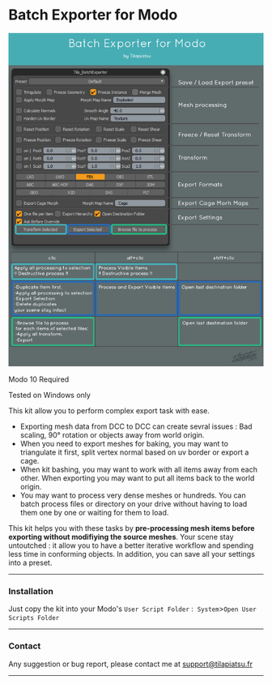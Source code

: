 # Batch Exporter for Modo
<p align="center"><img src="https://raw.githubusercontent.com/Tilapiatsu/modo_kit_assets/master/tila_batch_exporter/1.0.0/Tila_Batchexport_Overview.png" /></p>

Modo 10 Required

Tested on Windows only

This kit allow you to perform complex export task with ease.
* Exporting mesh data from DCC to DCC can create sevral issues : Bad scaling, 90° rotation or objects away from world origin.
* When you need to export meshes for baking, you may want to triangulate it first, split vertex normal based on uv border or export a cage.
* When kit bashing, you may want to work with all items away from each other. When exporting you may want to put all items back to the world origin.
* You may want to process very dense meshes or hundreds. You can batch process files or directory on your drive without having to load them one by one or waiting for them to load.

This kit helps you with these tasks by **pre-processing mesh items before exporting without modifiying the source meshes**. Your scene stay untoutched : it allow you to have a better iterative workflow and spending less time in conforming objects. In addition, you can save all your settings into a preset.

***

### Installation

Just copy the kit into your Modo's `User Script Folder` :  `System`&gt;`Open User Scripts Folder`

***

### Contact

Any suggestion or bug report, please contact me at support@tilapiatsu.fr

***